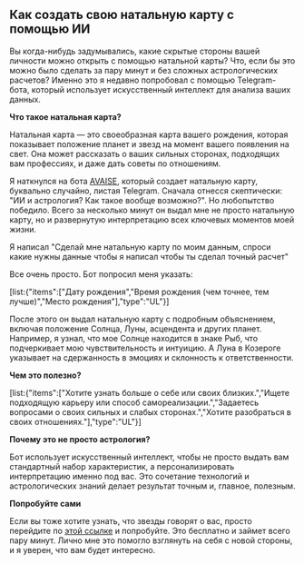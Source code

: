 ## Как создать свою натальную карту с помощью ИИ

Вы когда-нибудь задумывались, какие скрытые стороны вашей личности можно открыть с помощью натальной карты? Что, если бы это можно было сделать за пару минут и без сложных астрологических расчетов? Именно это я недавно попробовал с помощью Telegram-бота, который использует искусственный интеллект для анализа ваших данных.

<b>Что такое натальная карта?</b>

Натальная карта — это своеобразная карта вашего рождения, которая показывает положение планет и звезд на момент вашего появления на свет. Она может рассказать о ваших сильных сторонах, подходящих вам профессиях, и даже дать советы по отношениям.

Я наткнулся на бота <a href="http://t.me/avaisebot?start=natalcard_vc">AVAISE</a>, который создает натальную карту, буквально случайно, листая Telegram. Сначала отнесся скептически: "ИИ и астрология? Как такое вообще возможно?". Но любопытство победило. Всего за несколько минут он выдал мне не просто натальную карту, но и развернутую интерпретацию всех ключевых моментов моей жизни.

Я написал "Сделай мне натальную карту по моим данным, спроси какие нужны данные чтобы я написал чтобы ты сделал точный расчет"

Все очень просто. Бот попросил меня указать:

[list:{"items":["Дату рождения","Время рождения (чем точнее, тем лучше)","Место рождения"],"type":"UL"}]

После этого он выдал натальную карту с подробным объяснением, включая положение Солнца, Луны, асцендента и других планет. Например, я узнал, что мое Солнце находится в знаке Рыб, что подчеркивает мою чувствительность и интуицию. А Луна в Козероге указывает на сдержанность в эмоциях и склонность к ответственности.

<b>Чем это полезно?</b>

[list:{"items":["Хотите узнать больше о себе или своих близких.","Ищете подходящую карьеру или способ самореализации.","Задаетесь вопросами о своих сильных и слабых сторонах.","Хотите разобраться в своих отношениях."],"type":"UL"}]

<b>Почему это не просто астрология?</b>

Бот использует искусственный интеллект, чтобы не просто выдать вам стандартный набор характеристик, а персонализировать интерпретацию именно под вас. Это сочетание технологий и астрологических знаний делает результат точным и, главное, полезным.

<b>Попробуйте сами</b>

Если вы тоже хотите узнать, что звезды говорят о вас, просто перейдите по <a href="http://t.me/avaisebot?start=natalcard_vc">этой ссылке</a> и попробуйте. Это бесплатно и займет всего пару минут. Лично мне это помогло взглянуть на себя с новой стороны, и я уверен, что вам будет интересно.
